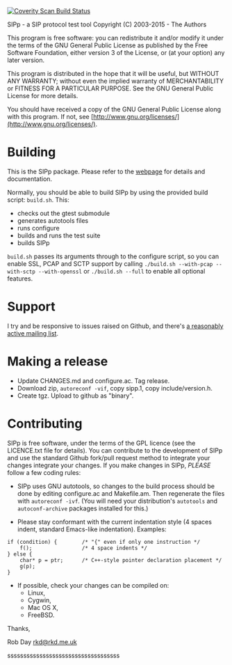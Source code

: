 <a href="https://scan.coverity.com/projects/5988">
  <img alt="Coverity Scan Build Status"
       src="https://scan.coverity.com/projects/5988/badge.svg"/>
</a>

SIPp - a SIP protocol test tool
Copyright (C) 2003-2015 - The Authors

This program is free software: you can redistribute it and/or modify it
under the terms of the GNU General Public License as published by the
Free Software Foundation, either version 3 of the License, or (at your
option) any later version.

This program is distributed in the hope that it will be useful, but
WITHOUT ANY WARRANTY; without even the implied warranty of
MERCHANTABILITY or FITNESS FOR A PARTICULAR PURPOSE.  See the GNU
General Public License for more details.

You should have received a copy of the GNU General Public License along
with this program.  If not, see
[http://www.gnu.org/licenses/](http://www.gnu.org/licenses/).

# Building

This is the SIPp package. Please refer to the
[webpage](http://sipp.sourceforge.net/) for details and documentation.

Normally, you should be able to build SIPp by using the provided build
script: `build.sh`. This:
* checks out the gtest submodule
* generates autotools files
* runs configure
* builds and runs the test suite
* builds SIPp

`build.sh` passes its arguments through to the configure script, so you
can enable SSL, PCAP and SCTP support by calling `./build.sh
--with-pcap --with-sctp --with-openssl` or `./build.sh --full` to enable
all optional features.

# Support

I try and be responsive to issues raised on Github, and there's [a
reasonably active mailing
list](https://lists.sourceforge.net/lists/listinfo/sipp-users).

# Making a release

* Update CHANGES.md and configure.ac. Tag release.
* Download zip, `autoreconf -vif`, copy sipp.1, copy include/version.h.
* Create tgz. Upload to github as "binary".

# Contributing

SIPp is free software, under the terms of the GPL licence (see the
LICENCE.txt file for details). You can contribute to the development of
SIPp and use the standard Github fork/pull request method to integrate
your changes integrate your changes. If you make changes in SIPp,
*PLEASE* follow a few coding rules:

  - SIPp uses GNU autotools, so changes to the build process should be
    done by editing configure.ac and Makefile.am. Then regenerate the
    files with `autoreconf -ivf`. (You will need your distribution's
    `autotools` and `autoconf-archive` packages installed for this.)

  - Please stay conformant with the current indentation style (4 spaces
    indent, standard Emacs-like indentation). Examples:

```
if (condition) {        /* "{" even if only one instruction */
    f();                /* 4 space indents */
} else {
    char* p = ptr;      /* C++-style pointer declaration placement */
    g(p);
}
```

  - If possible, check your changes can be compiled on:
      - Linux,
      - Cygwin,
      - Mac OS X,
      - FreeBSD.

Thanks,

  Rob Day <rkd@rkd.me.uk>







sssssssssssssssssssssssssssssssssss
